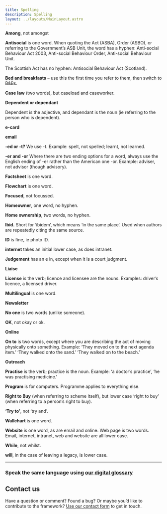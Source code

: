 ```yaml
---
title: Spelling
description: Spelling
layout: ../layouts/MainLayout.astro
---
```


**Among**, not amongst

**Antisocial** is one word. When quoting the Act (ASBA), Order (ASBO), or referring to the Government’s ASB Unit, the word has a hyphen: Anti-social Behaviour Act 2003, Anti-social Behaviour Order, Anti-social Behaviour Unit.

The Scottish Act has no hyphen: Antisocial Behaviour Act (Scotland).

**Bed and breakfasts** – use this the first time you refer to them, then switch to B&Bs.

**Case** **law** (two words), but caseload and caseworker.

**Dependent or dependant**

Dependent is the adjective, and dependant is the noun (ie referring to the person who is dependent).

**e-card**

**email**

**\-ed or -t?** We use -t. Example: spelt, not spelled; learnt, not learned.

**\-er and -or** Where there are two ending options for a word, always use the English ending of -er rather than the American one -or. Example: adviser, not advisor (though advisory).

**Factsheet** is one word.

**Flowchart** is one word.

**Focused**, not focussed.

**Homeowner**, one word, no hyphen.

**Home ownership**, two words, no hyphen.

**Ibid.** Short for ‘ibidem’, which means ‘in the same place’. Used when authors are repeatedly citing the same source.

**ID** is fine, ie photo ID.

**internet** takes an initial lower case, as does intranet.

**Judgement** has an e in, except when it is a court judgment.

**Liaise**

**License** is the verb; licence and licensee are the nouns. Examples: driver’s licence, a licensed driver.

**Multilingual** is one word.

**Newsletter**

**No one** is two words (unlike someone).

**OK**, not okay or ok.

**Online**

**On to** is two words, except where you are describing the act of moving physically onto something. Example: ‘They moved on to the next agenda item.’ ‘They walked onto the sand.’ ‘They walked on to the beach.’

**Outreach**

**Practise** is the verb; practice is the noun. Example: ‘a doctor’s practice’, ‘he was practising medicine.’

**Program** is for computers. Programme applies to everything else.

**Right to Buy** (when referring to scheme itself), but lower case ‘right to buy’ (when referring to a person’s right to buy).

**‘Try to’**, not ‘try and’.

**Wallchart** is one word.

**Website** is one word, as are email and online. Web page is two words. Email, internet, intranet, web and website are all lower case.

**While**, not whilst.

**will**, in the case of leaving a legacy, is lower case.

* * *

### Speak the same language using [our digital glossary](Shelter%27s-digital-glossary_712245258.html)

Contact us
----------

Have a question or comment? Found a bug? Or maybe you’d like to contribute to the framework? [Use our contact form](https://england.shelter.org.uk/contact_us_about_the_digital_framework) to get in touch.

